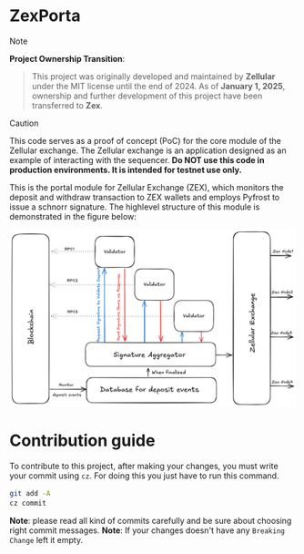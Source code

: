 # ZexPorta

> [!NOTE]
**Project Ownership Transition**:
> This project was originally developed and maintained by **Zellular** under the MIT license until the end of 2024.
> As of **January 1, 2025**, ownership and further development of this project have been transferred to **Zex**.

> [!CAUTION]
> This code serves as a proof of concept (PoC) for the core module of the Zellular exchange. The Zellular exchange is an application designed as an example of interacting with the sequencer. **Do NOT use this code in production environments. It is intended for testnet use only.**

This is the portal module for Zellular Exchange (ZEX), which monitors the deposit and withdraw transaction to ZEX wallets and employs Pyfrost to issue a schnorr signature. The highlevel structure of this module is demonstrated in the figure below:

![Zexporta Structure](./images/zex-flow.png "Figure 1: Zexporta Structure")

# Contribution guide
To contribute to this project, after making your changes, you must write your commit using `cz`.
For doing this you just have to run this command.
```sh
git add -A
cz commit
```
**Note**: please read all kind of commits carefully and be sure about choosing right commit messages.
**Note**: If your changes doesn't have any `Breaking Change` left it empty.
